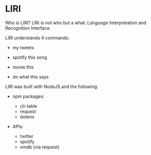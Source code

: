 # LIRI
Who is LIRI? LIRI is not who but a what: 
_Language_ Interpretation and Recognition Interface.

LIRI understands 4 commands: 

  * my tweets

  * spotify this song

  * movie this

  * do what this says

LIRI was built with NodeJS and the following: 

  * npm packages:
    * cli-table
    * request
    * dotenv
    
  * APIs:
  	* twitter
  	* spotify
  	* omdb (via request)